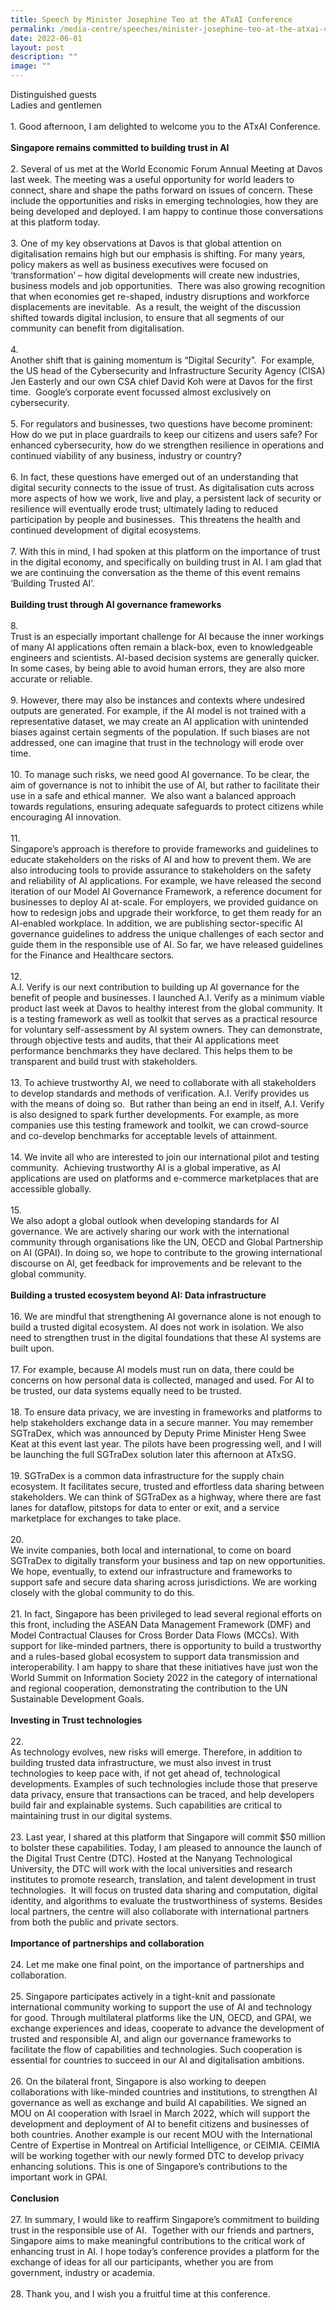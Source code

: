 ```yaml
---
title: Speech by Minister Josephine Teo at the ATxAI Conference
permalink: /media-centre/speeches/minister-josephine-teo-at-the-atxai-conference/
date: 2022-06-01
layout: post
description: ""
image: ""
---
```

Distinguished guests<br>
Ladies and gentlemen<br>
<br>
1.<span style="white-space: pre;">		</span>Good afternoon, I am delighted to welcome you to the ATxAI Conference.&nbsp;<br>
<br>
<strong>Singapore remains committed to building trust in AI</strong><br>
<br>
2.<span style="white-space: pre;">		</span>Several of us met at the World Economic Forum Annual Meeting at Davos last week. The meeting was a useful opportunity for world leaders to connect, share and shape the paths forward on issues of concern. These include the opportunities and risks in emerging technologies, how they are being developed and deployed. I am happy to continue those conversations at this platform today.&nbsp;<br>
<br>
3.<span style="white-space: pre;">		</span>One of my key observations at Davos is that global attention on digitalisation remains high but our emphasis is shifting. For many years, policy makers as well as business executives were focused on ‘transformation’ – how digital developments will create new industries, business models and job opportunities.&nbsp; There was also growing recognition that when economies get re-shaped, industry disruptions and workforce displacements are inevitable.&nbsp; As a result, the weight of the discussion shifted towards digital inclusion, to ensure that all segments of our community can benefit from digitalisation.<br>
<br>
4.<span style="white-space: pre;">		</span>Another shift that is gaining momentum is “Digital Security”.&nbsp; For example, the US head of the Cybersecurity and Infrastructure Security Agency (CISA) Jen Easterly and our own CSA chief David Koh were at Davos for the first time.&nbsp; Google’s corporate event focussed almost exclusively on cybersecurity.<br>
<br>
5.<span style="white-space: pre;">		</span>For regulators and businesses, two questions have become prominent: How do we put in place guardrails to keep our citizens and users safe? For enhanced cybersecurity, how do we strengthen resilience in operations and continued viability of any business, industry or country?<br>
<br>
6.<span style="white-space: pre;">		</span>In fact, these questions have emerged out of an understanding that digital security connects to the issue of trust. As digitalisation cuts across more aspects of how we work, live and play, a persistent lack of security or resilience will eventually erode trust; ultimately lading to reduced participation by people and businesses.&nbsp; This threatens the health and continued development of digital ecosystems.&nbsp;<br>
<br>
7.<span style="white-space: pre;">		</span>With this in mind, I had spoken at this platform on the importance of trust in the digital economy, and specifically on building trust in AI. I am glad that we are continuing the conversation as the theme of this event remains ‘Building Trusted AI’.&nbsp;&nbsp;<br>
<br>
<strong>Building trust through AI governance frameworks</strong><br>
<br>
8.<span style="white-space: pre;">		</span>Trust is an especially important challenge for AI because the inner workings of many AI applications often remain a black-box, even to knowledgeable engineers and scientists. AI-based decision systems are generally quicker.&nbsp; In some cases, by being able to avoid human errors, they are also more accurate or reliable.&nbsp;<br>
<br>
9.<span style="white-space: pre;">		</span>However, there may also be instances and contexts where undesired outputs are generated. For example, if the AI model is not trained with a representative dataset, we may create an AI application with unintended biases against certain segments of the population. If such biases are not addressed, one can imagine that trust in the technology will erode over time.&nbsp; &nbsp;<br>
<br>
10.<span style="white-space: pre;">		</span>To manage such risks, we need good AI governance. To be clear, the aim of governance is not to inhibit the use of AI, but rather to facilitate their use in a safe and ethical manner.&nbsp; We also want a balanced approach towards regulations, ensuring adequate safeguards to protect citizens while encouraging AI innovation.<br>
<br>
11.<span style="white-space: pre;">		</span>Singapore’s approach is therefore to provide frameworks and guidelines to educate stakeholders on the risks of AI and how to prevent them. We are also introducing tools to provide assurance to stakeholders on the safety and reliability of AI applications. For example, we have released the second iteration of our Model AI Governance Framework, a reference document for businesses to deploy AI at-scale. For employers, we provided guidance on how to redesign jobs and upgrade their workforce, to get them ready for an AI-enabled workplace. In addition, we are publishing sector-specific AI governance guidelines to address the unique challenges of each sector and guide them in the responsible use of AI. So far, we have released guidelines for the Finance and Healthcare sectors.&nbsp;<br>
<br>
12.<span style="white-space: pre;">		</span>A.I. Verify is our next contribution to building up AI governance for the benefit of people and businesses. I launched A.I. Verify as a minimum viable product last week at Davos to healthy interest from the global community. It is a testing framework as well as toolkit that serves as a practical resource for voluntary self-assessment by AI system owners. They can demonstrate, through objective tests and audits, that their AI applications meet performance benchmarks they have declared. This helps them to be transparent and build trust with stakeholders.&nbsp;<br>
<br>
13.<span style="white-space: pre;">		</span>To achieve trustworthy AI, we need to collaborate with all stakeholders to develop standards and methods of verification. A.I. Verify provides us with the means of doing so.&nbsp; But rather than being an end in itself, A.I. Verify is also designed to spark further developments. For example, as more companies use this testing framework and toolkit, we can crowd-source and co-develop benchmarks for acceptable levels of attainment.&nbsp;<br>
<br>
14.<span style="white-space: pre;">		</span>We invite all who are interested to join our international pilot and testing community.&nbsp; Achieving trustworthy AI is a global imperative, as AI applications are used on platforms and e-commerce marketplaces that are accessible globally.&nbsp;<br>
<br>
15.<span style="white-space: pre;">		</span>We also adopt a global outlook when developing standards for AI governance. We are actively sharing our work with the international community through organisations like the UN, OECD and Global Partnership on AI (GPAI). In doing so, we hope to contribute to the growing international discourse on AI, get feedback for improvements and be relevant to the global community.&nbsp;<br>
<br>
<strong>Building a trusted ecosystem beyond AI: Data infrastructure</strong><br>
<br>
16.<span style="white-space: pre;">		</span>We are mindful that strengthening AI governance alone is not enough to build a trusted digital ecosystem. AI does not work in isolation. We also need to strengthen trust in the digital foundations that these AI systems are built upon.<br>
<br>
17.<span style="white-space: pre;">		</span>For example, because AI models must run on data, there could be concerns on how personal data is collected, managed and used. For AI to be trusted, our data systems equally need to be trusted.&nbsp; &nbsp;&nbsp;<br>
<br>
18.<span style="white-space: pre;">		</span>To ensure data privacy, we are investing in frameworks and platforms to help stakeholders exchange data in a secure manner. You may remember SGTraDex, which was announced by Deputy Prime Minister Heng Swee Keat at this event last year. The pilots have been progressing well, and I will be launching the full SGTraDex solution later this afternoon at ATxSG.<br>
<br>
19.<span style="white-space: pre;">		</span>SGTraDex is a common data infrastructure for the supply chain ecosystem. It facilitates secure, trusted and effortless data sharing between stakeholders. We can think of SGTraDex as a highway, where there are fast lanes for dataflow, pitstops for data to enter or exit, and a service marketplace for exchanges to take place.&nbsp;<br>
<br>
20.<span style="white-space: pre;">		</span>We invite companies, both local and international, to come on board SGTraDex to digitally transform your business and tap on new opportunities. We hope, eventually, to extend our infrastructure and frameworks to support safe and secure data sharing across jurisdictions. We are working closely with the global community to do this.&nbsp;<br>
<br>
21.<span style="white-space: pre;">		</span>In fact, Singapore has been privileged to lead several regional efforts on this front, including the ASEAN Data Management Framework (DMF) and Model Contractual Clauses for Cross Border Data Flows (MCCs). With support for like-minded partners, there is opportunity to build a trustworthy and a rules-based global ecosystem to support data transmission and interoperability. I am happy to share that these initiatives have just won the World Summit on Information Society 2022 in the category of international and regional cooperation, demonstrating the contribution to the UN Sustainable Development Goals.<br>
<br>
<strong>Investing in Trust technologies&nbsp;</strong><br>
<br>
22.<span style="white-space: pre;">		</span>As technology evolves, new risks will emerge. Therefore, in addition to building trusted data infrastructure, we must also invest in trust technologies to keep pace with, if not get ahead of, technological developments. Examples of such technologies include those that preserve data privacy, ensure that transactions can be traced, and help developers build fair and explainable systems. Such capabilities are critical to maintaining trust in our digital systems.&nbsp;<br>
<br>
23.<span style="white-space: pre;">		</span>Last year, I shared at this platform that Singapore will commit $50 million to bolster these capabilities. Today, I am pleased to announce the launch of the Digital Trust Centre (DTC). Hosted at the Nanyang Technological University, the DTC will work with the local universities and research institutes to promote research, translation, and talent development in trust technologies.&nbsp; It will focus on trusted data sharing and computation, digital identity, and algorithms to evaluate the trustworthiness of systems. Besides local partners, the centre will also collaborate with international partners from both the public and private sectors.<br>
<br>
<strong>Importance of partnerships and collaboration</strong><br>
<br>
24.<span style="white-space: pre;">		</span>Let me make one final point, on the importance of partnerships and collaboration.<br>
<br>
25.<span style="white-space: pre;">		</span>Singapore participates actively in a tight-knit and passionate international community working to support the use of AI and technology for good. Through multilateral platforms like the UN, OECD, and GPAI, we exchange experiences and ideas, cooperate to advance the development of trusted and responsible AI, and align our governance frameworks to facilitate the flow of capabilities and technologies. Such cooperation is essential for countries to succeed in our AI and digitalisation ambitions.<br>
<br>
26.<span style="white-space: pre;">		</span>On the bilateral front, Singapore is also working to deepen collaborations with like-minded countries and institutions, to strengthen AI governance as well as exchange and build AI capabilities. We signed an MOU on AI cooperation with Israel in March 2022, which will support the development and deployment of AI to benefit citizens and businesses of both countries. Another example is our recent MOU with the International Centre of Expertise in Montreal on Artificial Intelligence, or CEIMIA. CEIMIA will be working together with our newly formed DTC to develop privacy enhancing solutions. This is one of Singapore’s contributions to the important work in GPAI.<br>
<br>
<strong>Conclusion</strong><br>
<br>
27.<span style="white-space: pre;">		</span>In summary, I would like to reaffirm Singapore’s commitment to building trust in the responsible use of AI.&nbsp; Together with our friends and partners, Singapore aims to make meaningful contributions to the critical work of enhancing trust in AI. I hope today’s conference provides a platform for the exchange of ideas for all our participants, whether you are from government, industry or academia.&nbsp;<br>
<br>
28.<span style="white-space: pre;">		</span>Thank you, and I wish you a fruitful time at this conference.&nbsp;<br>
<div>&nbsp;</div>

